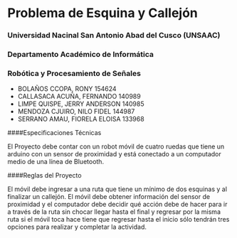# Problema de Esquina y Callejón

### Universidad Nacinal San Antonio Abad del Cusco (UNSAAC)
### Departamento Académico de Informática
### Robótica y Procesamiento de Señales

- BOLAÑOS CCOPA, RONY				        154624
- CALLASACA ACUÑA, FERNANDO         140989
- LIMPE QUISPE, JERRY ANDERSON      140985
- MENDOZA CJUIRO, NILO FIDEL        144987
- SERRANO AMAU, FIORELA ELOISA      133968

####Especificaciones Técnicas

El Proyecto debe contar con un robot móvil de cuatro ruedas que tiene un arduino con un sensor de proximidad y está conectado a un computador medio de una línea de Bluetooth.

####Reglas del Proyecto

El móvil debe ingresar a una ruta que tiene un mínimo de dos esquinas y al finalizar un callejón.  El móvil debe obtener información del sensor de proximidad y el computador debe decidir qué acción debe de hacer para ir a través de la ruta sin chocar llegar hasta el final y regresar por la misma ruta si el móvil toca hace tiene que regresar hasta el inicio sólo tendrán tres opciones para realizar y completar la actividad.
